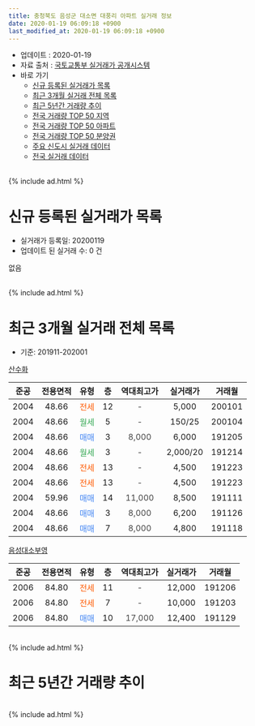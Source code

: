 ```yaml
---
title: 충청북도 음성군 대소면 대풍리 아파트 실거래 정보
date: 2020-01-19 06:09:18 +0900
last_modified_at: 2020-01-19 06:09:18 +0900
---
```


* 업데이트 : 2020-01-19
* 자료 출처 : [국토교통부 실거래가 공개시스템](http://rt.molit.go.kr)
* 바로 가기
    * [신규 등록된 실거래가 목록](#신규-등록된-실거래가-목록)
    * [최근 3개월 실거래 전체 목록](#최근-3개월-실거래-전체-목록)
    * [최근 5년간 거래량 추이](#최근-5년간-거래량-추이)
    * [전국 거래량 TOP 50 지역](https://apt-info.github.io/apt-trade-info/최근-3개월-전국에서-가장-거래가-많이-발생한-지역)
    * [전국 거래량 TOP 50 아파트](https://apt-info.github.io/apt-trade-info/최근-3개월-전국에서-가장-거래가-많이-발생한-아파트)
    * [전국 거래량 TOP 50 분양권](https://apt-info.github.io/apt-trade-info/최근-3개월-전국에서-가장-거래가-많이-발생한-분양권)
    * [주요 신도시 실거래 데이터](https://apt-info.github.io/apt-trade-info/주요-신도시)
    * [전국 실거래 데이터](https://apt-info.github.io/apt-trade-info/전국)
<br>
{% include ad.html %}
<br>

# 신규 등록된 실거래가 목록
* 실거래가 등록일: 20200119
* 업데이트 된 실거래 수: 0 건

없음

<br>
{% include ad.html %}
<br>

# 최근 3개월 실거래 전체 목록
* 기준: 201911-202001


[산수화](https://search.naver.com/search.naver?query=%EC%B6%A9%EC%B2%AD%EB%B6%81%EB%8F%84+%EC%9D%8C%EC%84%B1%EA%B5%B0+%EB%8C%80%EC%86%8C%EB%A9%B4+%EB%8C%80%ED%92%8D%EB%A6%AC+%EC%82%B0%EC%88%98%ED%99%94)

|준공|전용면적|유형|층|역대최고가|실거래가|거래월|
|:---:|:---:|:---:|:---:|:---:|:---:|:---:|
|2004|48.66|<span style="color:#ff5a00">전세</span>|12|<span style="color:#444444">-</span>|5,000|200101|
|2004|48.66|<span style="color:#34a853">월세</span>|5|<span style="color:#444444">-</span>|150/25|200104|
|2004|48.66|<span style="color:#4285f3">매매</span>|3|<span style="color:#444444">8,000</span>|6,000|191205|
|2004|48.66|<span style="color:#34a853">월세</span>|3|<span style="color:#444444">-</span>|2,000/20|191214|
|2004|48.66|<span style="color:#ff5a00">전세</span>|13|<span style="color:#444444">-</span>|4,500|191223|
|2004|48.66|<span style="color:#ff5a00">전세</span>|13|<span style="color:#444444">-</span>|4,500|191223|
|2004|59.96|<span style="color:#4285f3">매매</span>|14|<span style="color:#444444">11,000</span>|8,500|191111|
|2004|48.66|<span style="color:#4285f3">매매</span>|3|<span style="color:#444444">8,000</span>|6,200|191126|
|2004|48.66|<span style="color:#4285f3">매매</span>|7|<span style="color:#444444">8,000</span>|4,800|191118|

[음성대소부영](https://search.naver.com/search.naver?query=%EC%B6%A9%EC%B2%AD%EB%B6%81%EB%8F%84+%EC%9D%8C%EC%84%B1%EA%B5%B0+%EB%8C%80%EC%86%8C%EB%A9%B4+%EB%8C%80%ED%92%8D%EB%A6%AC+%EC%9D%8C%EC%84%B1%EB%8C%80%EC%86%8C%EB%B6%80%EC%98%81)

|준공|전용면적|유형|층|역대최고가|실거래가|거래월|
|:---:|:---:|:---:|:---:|:---:|:---:|:---:|
|2006|84.80|<span style="color:#ff5a00">전세</span>|11|<span style="color:#444444">-</span>|12,000|191206|
|2006|84.80|<span style="color:#ff5a00">전세</span>|7|<span style="color:#444444">-</span>|10,000|191203|
|2006|84.80|<span style="color:#4285f3">매매</span>|10|<span style="color:#444444">17,000</span>|12,400|191129|


<br>
{% include ad.html %}
<br>

# 최근 5년간 거래량 추이


<div style="width:100%;">
    <canvas id="deal_progress" height="200"></canvas>
</div>

<script>
new Chart(document.getElementById("deal_progress"), {
    type: 'line',
    data: {
        labels: ['201501','201502','201503','201504','201505','201506','201507','201508','201509','201510','201511','201512','201601','201602','201603','201604','201605','201606','201607','201608','201609','201610','201611','201612','201701','201702','201703','201704','201705','201706','201707','201708','201709','201710','201711','201712','201801','201802','201803','201804','201805','201806','201807','201808','201809','201810','201811','201812','201901','201902','201903','201904','201905','201906','201907','201908','201909','201910','201911','201912','202001'],
        datasets: [{
            label: '매매',
            pointRadius: 1,
            data: [4, 7, 5, 3, 7, 5, 6, 7, 4, 10, 8, 5, 6, 5, 3, 18, 6, 9, 11, 4, 5, 6, 11, 4, 2, 5, 3, 6, 6, 4, 3, 6, 6, 2, 2, 5, 9, 3, 4, 2, 1, 2, 3, 2, 2, 6, 5, 4, 0, 3, 1, 3, 6, 4, 5, 1, 5, 6, 4, 1, 0],
            borderColor: "rgba(255, 201, 14, 1)",
            backgroundColor: "rgba(255, 201, 14, 0.5)",
            fill: false,
            lineTension: 0
        },{
            label: '전월세',
            pointRadius: 1,
            data: [3, 6, 6, 6, 1, 5, 5, 3, 2, 3, 10, 4, 6, 2, 5, 5, 3, 2, 2, 1, 1, 3, 4, 2, 1, 2, 4, 2, 2, 3, 0, 2, 2, 2, 3, 3, 1, 2, 2, 1, 2, 4, 5, 2, 3, 1, 3, 5, 2, 2, 3, 3, 6, 3, 2, 0, 1, 3, 0, 5, 2],
            borderColor: "rgba(0, 141, 185, 1)",
            backgroundColor: "rgba(0, 141, 185, 0.5)",
            fill: false,
            lineTension: 0
        }
        ]
    },
    options: {
        responsive: true,
        title: {
            display: false
        },
        tooltips: {
            mode: 'index',
            intersect: false
        },
        hover: {
            mode: 'nearest',
            intersect: true
        },
        scales: {
            xAxes: [{
                display: true,
                scaleLabel: {
                    display: true,
                    labelString: '년/월'
                }
            }],
            yAxes: [{
                display: true,
                ticks: {
                    suggestedMin: 0,
                },
                scaleLabel: {
                    display: true,
                    labelString: '실거래 수'
                }
            }]
        }
    }
});

</script>


<br>
{% include ad.html %}
<br>

